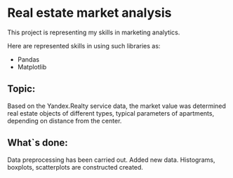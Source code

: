 # **Real estate market analysis** 

This project is representing my skills in marketing analytics.

Here are represented skills in using such libraries as: 
* Pandas
* Matplotlib

## Topic:
Based on the Yandex.Realty service data, the market value was determined
real estate objects of different types, typical parameters of apartments, depending on
distance from the center. 


## What`s done:
Data preprocessing has been carried out. Added new data.
Histograms, boxplots, scatterplots are constructed created.
